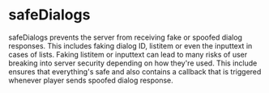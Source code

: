 # safeDialogs
safeDialogs prevents the server from receiving fake or spoofed dialog responses. This includes faking dialog ID, listitem or even the inputtext in cases of lists. Faking listitem or inputtext can lead to many risks of user breaking into server security depending on how they're used. This include ensures that everything's safe and also contains a callback that is triggered whenever player sends spoofed dialog response.
